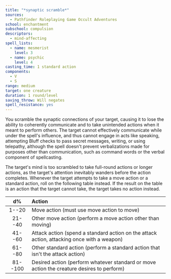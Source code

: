 ```yaml
---
title: "*synaptic scramble*"
sources:
  - Pathfinder Roleplaying Game Occult Adventures
school: enchantment
subschool: compulsion
descriptors:
  - mind-affecting
spell_lists:
  - name: mesmerist
    level: 3
  - name: psychic
    level: 4
casting_time: 1 standard action
components:
  - V
  - S
range: medium
target: one creature
duration: 1 round/level
saving_throw: Will negates
spell_resistance: yes
---
```


You scramble the synaptic connections of your target, causing it to lose the ability to coherently communicate and to take unintended actions when it meant to perform others. The target cannot effectively communicate while under the spell's influence, and thus cannot engage in acts like speaking, attempting Bluff checks to pass secret messages, writing, or using telepathy, although the spell doesn't prevent verbalizations made for purposes other than communication, such as command words or the verbal component of spellcasting.

The target's mind is too scrambled to take full-round actions or longer actions, as the target's attention inevitably wanders before the action completes. Whenever the target attempts to take a move action or a standard action, roll on the following table instead. If the result on the table is an action that the target cannot take, the target takes no action instead.

|   d%    | Action                                                                                     |
|:-------:|:-------------------------------------------------------------------------------------------|
|  1--20  | Move action (must use move action to move)                                                 |
| 21--40  | Other move action (perform a move action other than moving)                                |
| 41--60  | Attack action (spend a standard action on the attack action, attacking once with a weapon) |
| 61--80  | Other standard action (perform a standard action that isn't the attack action)             |
| 81--100 | Desired action (perform whatever standard or move action the creature desires to perform)  |
